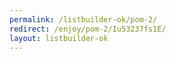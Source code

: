 ```yaml
---
permalink: /listbuilder-ok/pom-2/
redirect: /enjoy/pom-2/Iu53237fs1E/
layout: listbuilder-ok
---
```

